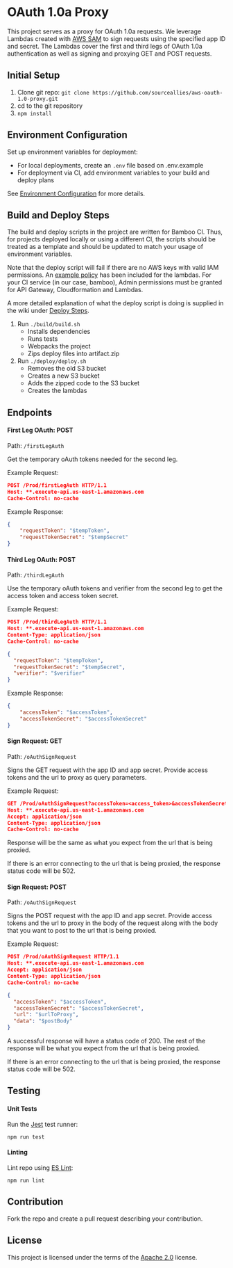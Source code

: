 # OAuth 1.0a Proxy

This project serves as a proxy for OAuth 1.0a requests. We leverage Lambdas created with [AWS SAM](https://github.com/awslabs/serverless-application-model) to sign requests using the specified app ID and secret. The Lambdas cover the first and third legs of OAuth 1.0a authentication as well as signing and proxying GET and POST requests.

## Initial Setup

1. Clone git repo: `git clone https://github.com/sourceallies/aws-oauth-1.0-proxy.git`
2. cd to the git repository
3. `npm install`

## Environment Configuration

Set up environment variables for deployment:

- For local deployments, create an `.env` file based on .env.example
- For deployment via CI, add environment variables to your build and deploy plans

See [Environment Configuration](../../wiki/Environment-Configuration) for more details.

## Build and Deploy Steps

The build and deploy scripts in the project are written for Bamboo CI. Thus, for projects deployed locally or using a different CI, the scripts should be treated as a template and should be updated to match your usage of environment variables.

Note that the deploy script will fail if there are no AWS keys with valid IAM permissions. An [example policy](/deploy/policy.JSON) has been included for the lambdas. For your CI service (in our case, bamboo), Admin permissions must be granted for API Gateway, Cloudformation and Lambdas.

A more detailed explanation of what the deploy script is doing is supplied in the wiki under [Deploy Steps](../../wiki/Deploy-Steps).

1. Run `./build/build.sh`
    - Installs dependencies
    - Runs tests
    - Webpacks the project
    - Zips deploy files into artifact.zip
2. Run `./deploy/deploy.sh`
    - Removes the old S3 bucket
    - Creates a new S3 bucket
    - Adds the zipped code to the S3 bucket
    - Creates the lambdas

## Endpoints

#### First Leg OAuth: POST

Path: `/firstLegAuth`

Get the temporary oAuth tokens needed for the second leg.

Example Request:

``` json
POST /Prod/firstLegAuth HTTP/1.1
Host: **.execute-api.us-east-1.amazonaws.com
Cache-Control: no-cache
```

Example Response:

``` json
{
    "requestToken": "$tempToken",
    "requestTokenSecret": "$tempSecret"
}
```

#### Third Leg OAuth: POST

Path: `/thirdLegAuth`

Use the temporary oAuth tokens and verifier from the second leg to get the access token and access token secret.

Example Request:

``` json
POST /Prod/thirdLegAuth HTTP/1.1
Host: **.execute-api.us-east-1.amazonaws.com
Content-Type: application/json
Cache-Control: no-cache

{
  "requestToken": "$tempToken",
  "requestTokenSecret": "$tempSecret",
  "verifier": "$verifier"
}
```

Example Response:

``` json
{
    "accessToken": "$accessToken",
    "accessTokenSecret": "$accessTokenSecret"
}
```

#### Sign Request: GET

Path: `/oAuthSignRequest`

Signs the GET request with the app ID and app secret. Provide access tokens and the url to proxy as query parameters.

Example Request:

``` json
GET /Prod/oAuthSignRequest?accessToken=<access_token>&accessTokenSecret=<access_token_secret>&url=<url_to_proxy> HTTP/1.1
Host: **.execute-api.us-east-1.amazonaws.com
Accept: application/json
Content-Type: application/json
Cache-Control: no-cache
```

Response will be the same as what you expect from the url that is being proxied.

If there is an error connecting to the url that is being proxied, the response status code will be 502.

#### Sign Request: POST

Path: `/oAuthSignRequest`

Signs the POST request with the app ID and app secret. Provide access tokens and the url to proxy in the body of the request along with the body that you want to post to the url that is being proxied.

Example Request:

``` json
POST /Prod/oAuthSignRequest HTTP/1.1
Host: **.execute-api.us-east-1.amazonaws.com
Accept: application/json
Content-Type: application/json
Cache-Control: no-cache

{
  "accessToken": "$accessToken",
  "accessTokenSecret": "$accessTokenSecret",
  "url": "$urlToProxy",
  "data": "$postBody"
}
```

A successful response will have a status code of 200. The rest of the response will be what you expect from the url that is being proxied.

If there is an error connecting to the url that is being proxied, the response status code will be 502.

## Testing

#### Unit Tests

Run the [Jest](https://github.com/facebook/jest) test runner:

`npm run test`


#### Linting

Lint repo using [ES Lint](https://github.com/eslint/eslint):

`npm run lint`

## Contribution

Fork the repo and create a pull request describing your contribution.

## License
This project is licensed under the terms of the [Apache 2.0](LICENSE.md) license.
